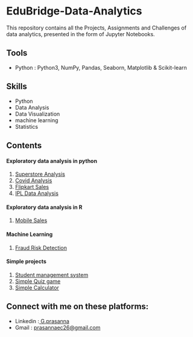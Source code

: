  
<html>
  <head>
     <h1>EduBridge-Data-Analytics</h1>
  </head>
  <body >
     This repository contains all the Projects, Assignments and Challenges of data analytics, presented in the form of Jupyter Notebooks. 
  <body/>
  <head>
     <h2>Tools</h2>
  </head>
  <body>
     <ul>
      <li>Python : Python3, NumPy, Pandas, Seaborn, Matplotlib & Scikit-learn</li>
     </ul>
  <head>
     <h2>Skills</h2>
  </head>
  <body>
     <ul>
      <li>Python</li>  
      <li>Data Analysis</li>  
      <li>Data Visualization</li>
      <li>machine learning</li>
      <li>Statistics</li>
     </ul>
  <body/>
  <head>
   <h2>Contents</h2>
   <h4>Exploratory data analysis in python</h4>
  </head>
  <body>
     <ol><li><a href="https://github.com/Prasannaec26/EduBridge-Data-Analytics/tree/main/Projects/EDA%20Python/Superstore%20Analysis">Superstore Analysis </a></li>
      <li><a href="https://github.com/Prasannaec26/EduBridge-Data-Analytics/tree/main/Projects/EDA%20Python/Covid%20Analysis">Covid Analysis </a></li>
      <li><a href="https://github.com/Prasannaec26/EduBridge-Data-Analytics/tree/main/Projects/EDA%20Python/Flipkart%20Sales">Flipkart Sales</a></li>
      <li><a href="https://github.com/Prasannaec26/EduBridge-Data-Analytics/tree/main/Projects/EDA%20Python/IPL%20Analysis">IPL Data Analysis </a></li>
     </ol>
  <body/>
   <h4>Exploratory data analysis in R</h4>
  <body>
     <ol>
      <li><a href="https://github.com/Prasannaec26/EduBridge-Data-Analytics/tree/main/Projects/EDA%20R/Flipkart%20R%20Analysis">Mobile Sales</a></li>
      </ol>
  </body>
   <h4>Machine Learning</h4>
  <body>
     <ol>
      <li><a href="https://github.com/Prasannaec26/EduBridge-Data-Analytics/tree/main/Projects/Machine%20Learning/Fraud%20Risk%20Detection">Fraud Risk Detection</a></li>
      </ol>
  </body>
     <h4>Simple projects</h4>
  <body>
      <ol><li><a href="https://github.com/Prasannaec26/EduBridge-Data-Analytics/tree/main/Projects/Simple%20management%20system">Student management system </a></li>
      <li><a href="https://github.com/Prasannaec26/EduBridge-Data-Analytics/tree/main/Projects/Quiz%20Game"> Simple Quiz game </a></li>
      <li><a href="https://github.com/Prasannaec26/EduBridge-Data-Analytics/tree/main/Projects/Simple%20Calculator"> Simple Calculator </a></li></ol>
  </body>
     <h2>Connect with me on these platforms:</h2>
  <body>
     <ul>
      <li> Linkedin :<a href="https://www.linkedin.com/in/g-prasanna-2b847a21b/"> G.prasanna </a> </li> 
      <li> Gmail : <a href="mailto: prasannaec26@gmail.com"> prasannaec26@gmail.com </a> </li>
     </ul>
  <body/> 
</html>
    
